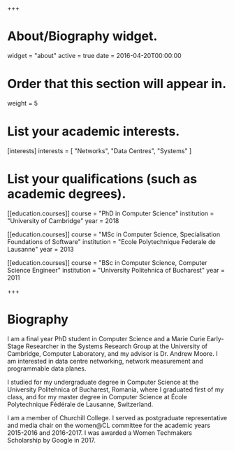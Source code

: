 +++
# About/Biography widget.
widget = "about"
active = true
date = 2016-04-20T00:00:00

# Order that this section will appear in.
weight = 5

# List your academic interests.
[interests]
  interests = [
    "Networks",
    "Data Centres",
    "Systems"
  ]

# List your qualifications (such as academic degrees).
[[education.courses]]
  course = "PhD in Computer Science"
  institution = "University of Cambridge"
  year = 2018

[[education.courses]]
  course = "MSc in Computer Science, Specialisation Foundations of Software"
  institution = "Ecole Polytechnique Federale de Lausanne"
  year = 2013

[[education.courses]]
  course = "BSc in Computer Science, Computer Science Engineer"
  institution = "University Politehnica of Bucharest"
  year = 2011
 
+++

# Biography

I am a final year PhD student in Computer Science and a Marie Curie Early-Stage Researcher in the Systems Research Group at the University of Cambridge, Computer Laboratory, and my advisor is Dr. Andrew Moore. I am interested in data centre networking, network measurement and programmable data planes.

I studied for my undergraduate degree in Computer Science at the University Politehnica of Bucharest, Romania, where I graduated first of my class, and for my master degree in Computer Science at École Polytechnique Fédérale de Lausanne, Switzerland.

I am a member of Churchill College. I served as postgraduate representative and media chair on the women@CL committee for the academic years 2015-2016 and 2016-2017. I was awarded a Women Techmakers Scholarship by Google in 2017.
